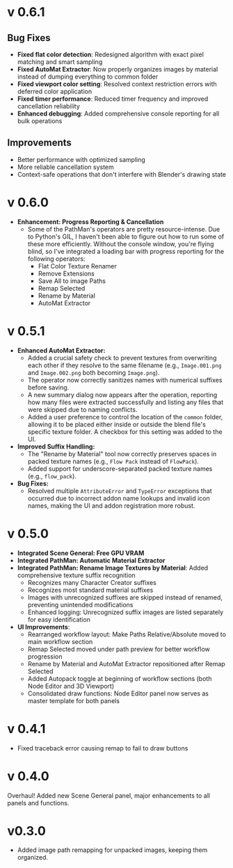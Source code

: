 # v 0.6.1

## Bug Fixes
- **Fixed flat color detection**: Redesigned algorithm with exact pixel matching and smart sampling
- **Fixed AutoMat Extractor**: Now properly organizes images by material instead of dumping everything to common folder
- **Fixed viewport color setting**: Resolved context restriction errors with deferred color application
- **Fixed timer performance**: Reduced timer frequency and improved cancellation reliability
- **Enhanced debugging**: Added comprehensive console reporting for all bulk operations

## Improvements
- Better performance with optimized sampling
- More reliable cancellation system
- Context-safe operations that don't interfere with Blender's drawing state

# v 0.6.0

- **Enhancement: Progress Reporting & Cancellation**
  - Some of the PathMan's operators are pretty resource-intense. Due to Python's GIL, I haven't been able to figure out how to run some of these more efficiently. Without the console window, you're flying blind, so I've integrated a loading bar with progress reporting for the following operators:
    - Flat Color Texture Renamer
    - Remove Extensions
    - Save All to image Paths
    - Remap Selected
    - Rename by Material
    - AutoMat Extractor

# v 0.5.1

- **Enhanced AutoMat Extractor:**
  - Added a crucial safety check to prevent textures from overwriting each other if they resolve to the same filename (e.g., `Image.001.png` and `Image.002.png` both becoming `Image.png`).
  - The operator now correctly sanitizes names with numerical suffixes before saving.
  - A new summary dialog now appears after the operation, reporting how many files were extracted successfully and listing any files that were skipped due to naming conflicts.
  - Added a user preference to control the location of the `common` folder, allowing it to be placed either inside or outside the blend file's specific texture folder. A checkbox for this setting was added to the UI.
- **Improved Suffix Handling:**
  - The "Rename by Material" tool now correctly preserves spaces in packed texture names (e.g., `Flow Pack` instead of `FlowPack`).
  - Added support for underscore-separated packed texture names (e.g., `flow_pack`).
- **Bug Fixes:**
  - Resolved multiple `AttributeError` and `TypeError` exceptions that occurred due to incorrect addon name lookups and invalid icon names, making the UI and addon registration more robust.

# v 0.5.0

- **Integrated Scene General: Free GPU VRAM**
- **Integrated PathMan: Automatic Material Extractor**
- **Integrated PathMan: Rename Image Textures by Material**: Added comprehensive texture suffix recognition
  - Recognizes many Character Creator suffixes
  - Recognizes most standard material suffixes
  - Images with unrecognized suffixes are skipped instead of renamed, preventing unintended modifications
  - Enhanced logging: Unrecognized suffix images are listed separately for easy identification
- **UI Improvements**:
  - Rearranged workflow layout: Make Paths Relative/Absolute moved to main workflow section
  - Remap Selected moved under path preview for better workflow progression
  - Rename by Material and AutoMat Extractor repositioned after Remap Selected
  - Added Autopack toggle at beginning of workflow sections (both Node Editor and 3D Viewport)
  - Consolidated draw functions: Node Editor panel now serves as master template for both panels

# v 0.4.1

- Fixed traceback error causing remap to fail to draw buttons

# v 0.4.0

Overhaul! Added new Scene General panel, major enhancements to all panels and functions.

# v0.3.0

- Added image path remapping for unpacked images, keeping them organized.